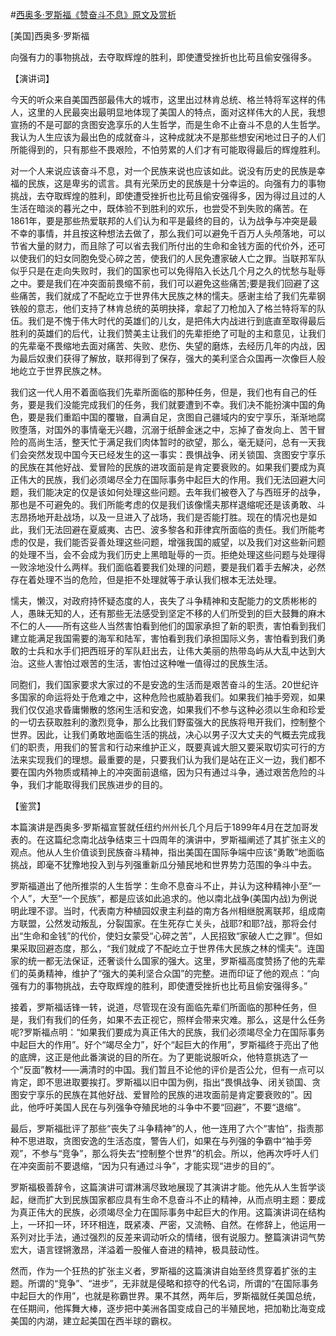#[西奥多·罗斯福《赞奋斗不息》原文及赏析](https://www.vrrw.net/wx/14664.html)

[美国]西奥多·罗斯福

向强有力的事物挑战，去夺取辉煌的胜利，即使遭受挫折也比苟且偷安强得多。

【演讲词】

今天的听众来自美国西部最伟大的城市，这里出过林肯总统、格兰特将军这样的伟人，这里的人民最突出最明显地体现了美国人的特点，面对这样伟大的人民，我想宣扬的不是可鄙的贪图安逸享乐的人生哲学，而是生命不止奋斗不息的人生哲学。我认为人生应该为最出色的成就奋斗，这种成就决不是那些想安闲地过日子的人们所能得到的，只有那些不畏艰险，不怕劳累的人们才有可能取得最后的辉煌胜利。

对一个人来说应该奋斗不息，对一个民族来说也应该如此。说没有历史的民族是幸福的民族，这是卑劣的谎言。具有光荣历史的民族是十分幸运的。向强有力的事物挑战，去夺取辉煌的胜利，即使遭受挫折也比苟且偷安强得多，因为得过且过的人生活在暗淡的暮光之中，既体验不到胜利的欢乐，也尝受不到失败的痛苦。在1861年，要是那些热爱联邦的人们认为和平是最终的目的，认为战争与冲突是最不幸的事情，并且按这种想法去做了，那么我们可以避免千百万人头颅落地，可以节省大量的财力，而且除了可以省去我们所付出的生命和金钱方面的代价外，还可以使我们的妇女同胞免受心碎之苦，使我们的人民免遭家破人亡之罪。当联邦军队似乎只是在走向失败时，我们的国家也可以免得陷入长达几个月之久的忧愁与耻辱之中。要是我们在冲突面前畏缩不前，我们可以避免这些痛苦;要是我们回避了这些痛苦，我们就成了不配屹立于世界伟大民族之林的懦夫。感谢主给了我们先辈钢铁般的意志，他们支持了林肯总统的英明抉择，拿起了刀枪加入了格兰特将军的队伍。我们是不愧于伟大时代的英雄们的儿女，是把伟大内战进行到底直至取得最后胜利的英雄们的后代，让我们赞美主让我们的先辈拒绝了可耻的主和意见，让我们的先辈毫不畏缩地去面对痛苦、失败、悲伤、失望的磨炼，去经历几年的内战，因为最后奴隶们获得了解放，联邦得到了保存，强大的美利坚合众国再一次像巨人般地屹立于世界民族之林。

我们这一代人用不着面临我们先辈所面临的那种任务，但是，我们也有自己的任务，要是我们没能完成我们的任务，我们就要遭到不幸。我们决不能扮演中国的角色，要是我们重蹈中国的覆辙，自满自足，贪图自己疆域内的安宁享乐，渐渐地腐败堕落，对国外的事情毫无兴趣，沉溺于纸醉金迷之中，忘掉了奋发向上、苦干冒险的高尚生活，整天忙于满足我们肉体暂时的欲望，那么，毫无疑问，总有一天我们会突然发现中国今天已经发生的这一事实：畏惧战争、闭关锁国、贪图安宁享乐的民族在其他好战、爱冒险的民族的进攻面前是肯定要衰败的。如果我们要成为真正伟大的民族，我们必须竭尽全力在国际事务中起巨大的作用。我们无法回避大问题，我们能决定的仅是该如何处理这些问题。去年我们被卷入了与西班牙的战争，那也是不可避免的。我们所能考虑的仅是我们该像懦夫那样退缩呢还是该勇敢、斗志昂扬地开赴战场，以及一旦进入了战场，我们是否能打胜。现在的情况也是如此，我们无法回避在夏威夷、古巴、波多黎各和菲律宾所面临的责任。我们所能考虑的仅是，我们能否妥善处理这些问题，增强我国的威望，以及我们对这些新问题的处理不当，会不会成为我们历史上黑暗耻辱的一页。拒绝处理这些问题与处理得一败涂地没什么两样。我们面临着要我们处理的问题，要是我们着手去解决，必然存在着处理不当的危险，但是拒不处理就等于承认我们根本无法处理。

懦夫，懒汉，对政府持怀疑态度的人，丧失了斗争精神和支配能力的文质彬彬的人，愚昧无知的人，还有那些无法感受到坚定不移的人们所受到的巨大鼓舞的麻木不仁的人——所有这些人当然害怕看到他们的国家承担了新的职责，害怕看到我们建立能满足我国需要的海军和陆军，害怕看到我们承担国际义务，害怕看到我们勇敢的士兵和水手们把西班牙的军队赶出去，让伟大美丽的热带岛屿从大乱中达到大治。这些人害怕过艰苦的生活，害怕过这种唯一值得过的民族生活。

同胞们，我们国家要求大家过的不是安逸的生活而是艰苦奋斗的生活。20世纪许多国家的命运将处于危难之中，这种危险也威胁着我们。如果我们袖手旁观，如果我们仅仅追求昏庸懒散的悠闲生活和安逸，如果我们不参与这种必须以生命和珍爱的一切去获取胜利的激烈竞争，那么比我们野蛮强大的民族将甩开我们，控制整个世界。因此，让我们勇敢地面临生活的挑战，决心以男子汉大丈夫的气概去完成我们的职责，用我们的誓言和行动来维护正义，既要真诚大胆又要采取切实可行的方法来实现我们的理想。最重要的是，只要我们认为我们是站在正义一边，我们都不要在国内外物质或精神上的冲突面前退缩，因为只有通过斗争，通过艰苦危险的斗争，我们才能取得我们民族进步的目的。



【鉴赏】

本篇演讲是西奥多·罗斯福宣誓就任纽约州州长几个月后于1899年4月在芝加哥发表的。在这篇纪念南北战争结束三十四周年的演讲中，罗斯福阐述了其扩张主义的观点。他从人生价值谈到民族奋斗精神，指出美国在国际争端中应该“勇敢”地面临挑战，即毫不犹豫地投入到与列强重新瓜分殖民地和世界势力范围的争斗中去。

罗斯福道出了他所推崇的人生哲学：生命不息奋斗不止，并认为这种精神小至“一个人”，大至“一个民族”，都是应该如此追求的。他以南北战争(美国内战)为例说明此理不谬。当时，代表南方种植园奴隶主利益的南方各州相继脱离联邦，组成南方联盟，公然发动叛乱，分裂国家。在生死存亡关头，战耶?和耶?战，那将会付出“生命和金钱”的代价，使妇女蒙受“心碎之苦”，人民招致“家破人亡之罪”。但如果采取回避态度，那么，“我们就成了不配屹立于世界伟大民族之林的懦夫”。连国家的统一都无法保证，还奢谈什么国家的强大。这里，罗斯福高度赞扬了他的先辈们的英勇精神，维护了“强大的美利坚合众国”的完整。进而印证了他的观点：“向强有力的事物挑战，去夺取辉煌的胜利，即使遭受挫折也比苟且偷安强得多。”

接着，罗斯福话锋一转，说道，尽管现在没有面临先辈们所面临的那种任务，但是，我们有我们的任务，如果不去正视它，照样会带来灾难。那么，这是什么任务呢?罗斯福点明：“如果我们要成为真正伟大的民族，我们必须竭尽全力在国际事务中起巨大的作用”。好个“竭尽全力”，好个“起巨大的作用”，罗斯福终于亮出了他的底牌，这正是他此番演说的目的所在。为了更能说服听众，他特意挑选了一个“反面”教材——满清时的中国。我们暂且不论他的评价是否公允，但有一点可以肯定，即不思进取要挨打。罗斯福以旧中国为例，指出“畏惧战争、闭关锁国、贪图安宁享乐的民族在其他好战、爱冒险的民族的进攻面前是肯定要衰败的”。因此，他呼吁美国人民在与列强争夺殖民地的斗争中不要“回避”，不要“退缩”。

最后，罗斯福批评了那些“丧失了斗争精神”的人，他一连用了六个“害怕”，指责那种不思进取，贪图安逸的生活态度，警告人们，如果在与列强的争霸中“袖手旁观”，不参与“竞争”，那么将失去“控制整个世界”的机会。所以，他再次呼吁人们在冲突面前不要退缩，“因为只有通过斗争”，才能实现“进步的目的”。

罗斯福极善辞令，这篇演讲可谓淋漓尽致地展现了其演讲才能。他先从人生哲学谈起，继而扩大到民族国家都应具有生命不息奋斗不止的精神，从而点明主题：要成为真正伟大的民族，必须竭尽全力在国际事务中起巨大的作用。这篇演讲词在结构上，一环扣一环，环环相连，既紧凑、严密，又流畅、自然。在修辞上，他运用一系列对比手法，通过强烈的反差来调动听众的情绪，很有说服力。整篇演讲词气势宏大，语言铿锵激昂，洋溢着一股催人奋进的精神，极具鼓动性。

然而，作为一个狂热的扩张主义者，罗斯福的这篇演讲自始至终贯穿着扩张的主题。所谓的“竞争”、“进步”，无非就是侵略和掠夺的代名词，所谓的“在国际事务中起巨大的作用”，也就是称霸世界。果不其然，两年后，罗斯福就任美国总统，在任期间，他挥舞大棒，逐步把中美洲各国变成自己的半殖民地，把加勒比海变成美国的内湖，建立起美国在西半球的霸权。

